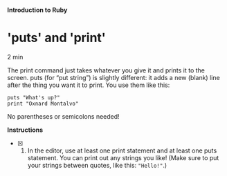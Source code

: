 **Introduction to Ruby**

# 'puts' and 'print'

2 min

The print command just takes whatever you give it and prints it to the screen. puts (for “put string”) is slightly different: it adds a new (blank) line after the thing you want it to print. You use them like this:

```
puts "What's up?"
print "Oxnard Montalvo"

```
No parentheses or semicolons needed!

**Instructions**

- [x] 1. In the editor, use at least one print statement and at least one puts statement. You can print out any strings you like! (Make sure to put your strings between quotes, like this: ```"Hello!"```.)

